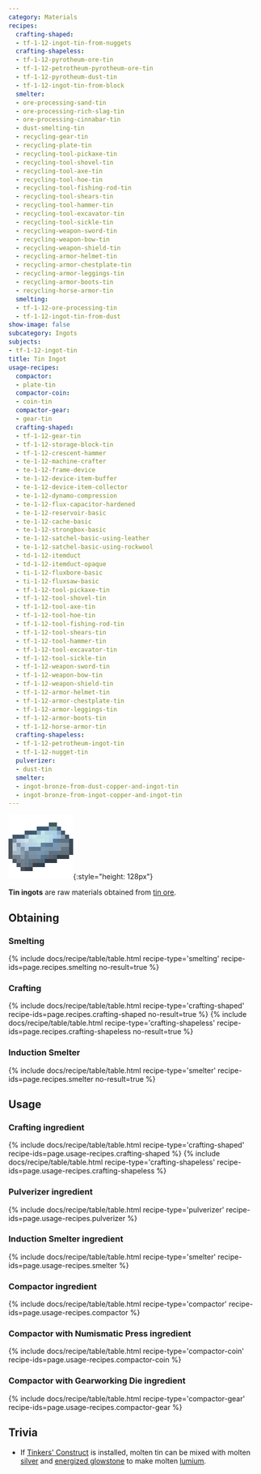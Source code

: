 ```yaml
---
category: Materials
recipes:
  crafting-shaped:
  - tf-1-12-ingot-tin-from-nuggets
  crafting-shapeless:
  - tf-1-12-pyrotheum-ore-tin
  - tf-1-12-petrotheum-pyrotheum-ore-tin
  - tf-1-12-pyrotheum-dust-tin
  - tf-1-12-ingot-tin-from-block
  smelter:
  - ore-processing-sand-tin
  - ore-processing-rich-slag-tin
  - ore-processing-cinnabar-tin
  - dust-smelting-tin
  - recycling-gear-tin
  - recycling-plate-tin
  - recycling-tool-pickaxe-tin
  - recycling-tool-shovel-tin
  - recycling-tool-axe-tin
  - recycling-tool-hoe-tin
  - recycling-tool-fishing-rod-tin
  - recycling-tool-shears-tin
  - recycling-tool-hammer-tin
  - recycling-tool-excavator-tin
  - recycling-tool-sickle-tin
  - recycling-weapon-sword-tin
  - recycling-weapon-bow-tin
  - recycling-weapon-shield-tin
  - recycling-armor-helmet-tin
  - recycling-armor-chestplate-tin
  - recycling-armor-leggings-tin
  - recycling-armor-boots-tin
  - recycling-horse-armor-tin
  smelting:
  - tf-1-12-ore-processing-tin
  - tf-1-12-ingot-tin-from-dust
show-image: false
subcategory: Ingots
subjects:
- tf-1-12-ingot-tin
title: Tin Ingot
usage-recipes:
  compactor:
  - plate-tin
  compactor-coin:
  - coin-tin
  compactor-gear:
  - gear-tin
  crafting-shaped:
  - tf-1-12-gear-tin
  - tf-1-12-storage-block-tin
  - tf-1-12-crescent-hammer
  - te-1-12-machine-crafter
  - te-1-12-frame-device
  - te-1-12-device-item-buffer
  - te-1-12-device-item-collector
  - te-1-12-dynamo-compression
  - te-1-12-flux-capacitor-hardened
  - te-1-12-reservoir-basic
  - te-1-12-cache-basic
  - te-1-12-strongbox-basic
  - te-1-12-satchel-basic-using-leather
  - te-1-12-satchel-basic-using-rockwool
  - td-1-12-itemduct
  - td-1-12-itemduct-opaque
  - ti-1-12-fluxbore-basic
  - ti-1-12-fluxsaw-basic
  - tf-1-12-tool-pickaxe-tin
  - tf-1-12-tool-shovel-tin
  - tf-1-12-tool-axe-tin
  - tf-1-12-tool-hoe-tin
  - tf-1-12-tool-fishing-rod-tin
  - tf-1-12-tool-shears-tin
  - tf-1-12-tool-hammer-tin
  - tf-1-12-tool-excavator-tin
  - tf-1-12-tool-sickle-tin
  - tf-1-12-weapon-sword-tin
  - tf-1-12-weapon-bow-tin
  - tf-1-12-weapon-shield-tin
  - tf-1-12-armor-helmet-tin
  - tf-1-12-armor-chestplate-tin
  - tf-1-12-armor-leggings-tin
  - tf-1-12-armor-boots-tin
  - tf-1-12-horse-armor-tin
  crafting-shapeless:
  - tf-1-12-petrotheum-ingot-tin
  - tf-1-12-nugget-tin
  pulverizer:
  - dust-tin
  smelter:
  - ingot-bronze-from-dust-copper-and-ingot-tin
  - ingot-bronze-from-ingot-copper-and-ingot-tin
---
```


![Tin ingot](/assets/images/docs/1.12/thermal-foundation/ingot-tin.png){:style="height: 128px"}


**Tin ingots** are raw materials obtained from [tin ore](../tin-ore/).


Obtaining
---------

### Smelting
{% include docs/recipe/table/table.html recipe-type='smelting' recipe-ids=page.recipes.smelting no-result=true %}

### Crafting
{% include docs/recipe/table/table.html recipe-type='crafting-shaped' recipe-ids=page.recipes.crafting-shaped no-result=true %}
{% include docs/recipe/table/table.html recipe-type='crafting-shapeless' recipe-ids=page.recipes.crafting-shapeless no-result=true %}

### Induction Smelter
{% include docs/recipe/table/table.html recipe-type='smelter' recipe-ids=page.recipes.smelter no-result=true %}


Usage
-----

### Crafting ingredient
{% include docs/recipe/table/table.html recipe-type='crafting-shaped' recipe-ids=page.usage-recipes.crafting-shaped %}
{% include docs/recipe/table/table.html recipe-type='crafting-shapeless' recipe-ids=page.usage-recipes.crafting-shapeless %}

### Pulverizer ingredient
{% include docs/recipe/table/table.html recipe-type='pulverizer' recipe-ids=page.usage-recipes.pulverizer %}

### Induction Smelter ingredient
{% include docs/recipe/table/table.html recipe-type='smelter' recipe-ids=page.usage-recipes.smelter %}

### Compactor ingredient
{% include docs/recipe/table/table.html recipe-type='compactor' recipe-ids=page.usage-recipes.compactor %}

### Compactor with Numismatic Press ingredient
{% include docs/recipe/table/table.html recipe-type='compactor-coin' recipe-ids=page.usage-recipes.compactor-coin %}

### Compactor with Gearworking Die ingredient
{% include docs/recipe/table/table.html recipe-type='compactor-gear' recipe-ids=page.usage-recipes.compactor-gear %}


Trivia
------

* If [Tinkers'
  Construct](https://minecraft.curseforge.com/projects/tinkers-construct) is
  installed, molten tin can be mixed with molten [silver](../silver-ingot/)
  and [energized glowstone](../energized-glowstone/) to make molten
  [lumium](../lumium-ingot/).
